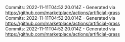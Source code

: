 Commits: 2022-11-11T04:52:20.014Z - Generated via https://github.com/marketplace/actions/artificial-grass
<br>
Commits: 2022-11-11T04:52:20.014Z - Generated via https://github.com/marketplace/actions/artificial-grass
<br>
Commits: 2022-11-11T04:52:20.014Z - Generated via https://github.com/marketplace/actions/artificial-grass
<br>
